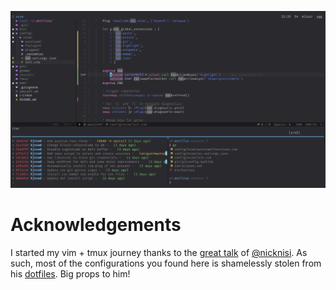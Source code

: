 ![A screenshot of the dotfiles setup](screenshot.png)

# Acknowledgements
I started my vim + tmux journey thanks to the [great talk](https://www.youtube.com/watch?v=5r6yzFEXajQ) of [@nicknisi](https://github.com/nicknisi/). As such, most of the configurations you found here is shamelessly stolen from his [dotfiles](https://github.com/nicknisi/dotfiles). Big props to him!

